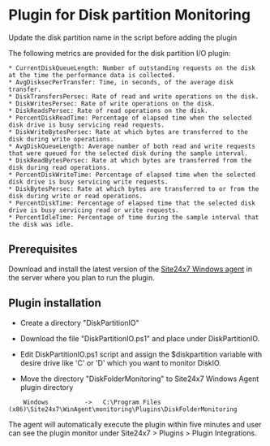 Plugin for Disk partition  Monitoring
===========

Update the disk partition name in the script before adding the plugin 

The following metrics are provided for the disk partition I/O plugin:

    * CurrentDiskQueueLength: Number of outstanding requests on the disk at the time the performance data is collected.
    * AvgDisksecPerTransfer: Time, in seconds, of the average disk transfer.
    * DiskTransfersPersec: Rate of read and write operations on the disk.
    * DiskWritesPersec: Rate of write operations on the disk.
    * DiskReadsPersec: Rate of read operations on the disk.
    * PercentDiskReadTime: Percentage of elapsed time when the selected disk drive is busy servicing read requests.
    * DiskWriteBytesPersec: Rate at which bytes are transferred to the disk during write operations.
    * AvgDiskQueueLength: Average number of both read and write requests that were queued for the selected disk during the sample interval.
    * DiskReadBytesPersec: Rate at which bytes are transferred from the disk during read operations.
    * PercentDiskWriteTime: Percentage of elapsed time when the selected disk drive is busy servicing write requests.
    * DiskBytesPersec: Rate at which bytes are transferred to or from the disk during write or read operations.
    * PercentDiskTime: Percentage of elapsed time that the selected disk drive is busy servicing read or write requests.
    * PercentIdleTime: Percentage of time during the sample interval that the disk was idle.
    
## **Prerequisites**

Download and install the latest version of the [Site24x7 Windows agent](https://www.site24x7.com/app/client#/admin/inventory/add-monitor) in the server where you plan to run the plugin.
    
## Plugin installation ##

* Create a directory "DiskPartitionIO" 

* Download the file "DiskPartitionIO.ps1" and place under DiskPartitionIO.

* Edit  DiskPartitionIO.ps1 script and assign the $diskpartition variable with desire drive like 'C' or 'D' which you want to monitor DiskIO.

* Move the directory "DiskFolderMonitoring" to Site24x7 Windows Agent plugin directory 

```
    Windows          ->   C:\Program Files (x86)\Site24x7\WinAgent\monitoring\Plugins\DiskFolderMonitoring
```

The agent will automatically execute the plugin within five minutes and user can see the plugin monitor under Site24x7 > Plugins > Plugin Integrations.


